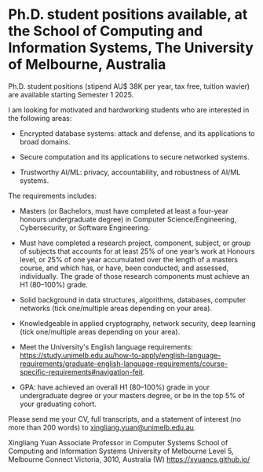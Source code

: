 #  Ph.D. student positions available, at the School of Computing and Information Systems, The University of Melbourne, Australia

Ph.D. student positions (stipend AU$ 38K per year, tax free, tuition wavier) are available starting Semester 1 2025.

I am looking for motivated and hardworking students who are interested in the following areas:

- Encrypted database systems: attack and defense, and its applications to broad domains. 

- Secure computation and its applications to secure networked systems.

- Trustworthy AI/ML: privacy, accountability, and robustness of AI/ML systems. 

The requirements includes:

- Masters (or Bachelors, must have completed at least a four-year honours undergraduate degree) in Computer Science/Engineering, Cybersecurity, or Software Engineering.

- Must have completed a research project, component, subject, or group of subjects that accounts for at least 25% of one year’s work at Honours level, or 25% of one year accumulated over the length of a masters course, and which has, or have, been conducted, and assessed, individually. The grade of those research components must achieve an H1 (80–100%) grade.

- Solid background in data structures, algorithms, databases, computer networks (tick one/multiple areas depending on your area).

- Knowledgeable in applied cryptography, network security, deep learning (tick one/multiple areas depending on your area).

- Meet the University's English language requirements: https://study.unimelb.edu.au/how-to-apply/english-language-requirements/graduate-english-language-requirements/course-specific-requirements#navigation-feit.

- GPA: have achieved an overall H1 (80–100%) grade in your undergraduate degree or your masters degree, or be in the top 5% of your graduating cohort.

Please send me your CV, full transcripts, and a statement of interest (no more than 200 words) to xingliang.yuan@unimelb.edu.au.


Xingliang Yuan
Associate Professor in Computer Systems
School of Computing and Information Systems
University of Melbourne
Level 5, Melbourne Connect
Victoria, 3010, Australia
(W) https://xyuancs.github.io/